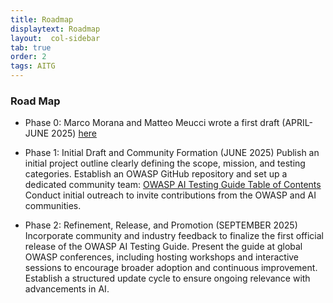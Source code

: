 ```yaml
---
title: Roadmap
displaytext: Roadmap
layout:  col-sidebar
tab: true
order: 2
tags: AITG
---
```


### Road Map

- Phase 0: Marco Morana and Matteo Meucci wrote a first draft (APRIL-JUNE 2025) [here](https://github.com/MatOwasp/AI-Testing-Guide)

- Phase 1: Initial Draft and Community Formation (JUNE 2025)
Publish an initial project outline clearly defining the scope, mission, and testing categories.
Establish an OWASP GitHub repository and set up a dedicated community team: [OWASP AI Testing Guide Table of Contents](https://github.com/OWASP/www-project-ai-testing-guide/blob/main/Document/README.md)
Conduct initial outreach to invite contributions from the OWASP and AI communities.

- Phase 2: Refinement, Release, and Promotion (SEPTEMBER 2025)
Incorporate community and industry feedback to finalize the first official release of the OWASP AI Testing Guide.
Present the guide at global OWASP conferences, including hosting workshops and interactive sessions to encourage broader adoption and continuous improvement.
Establish a structured update cycle to ensure ongoing relevance with advancements in AI.

